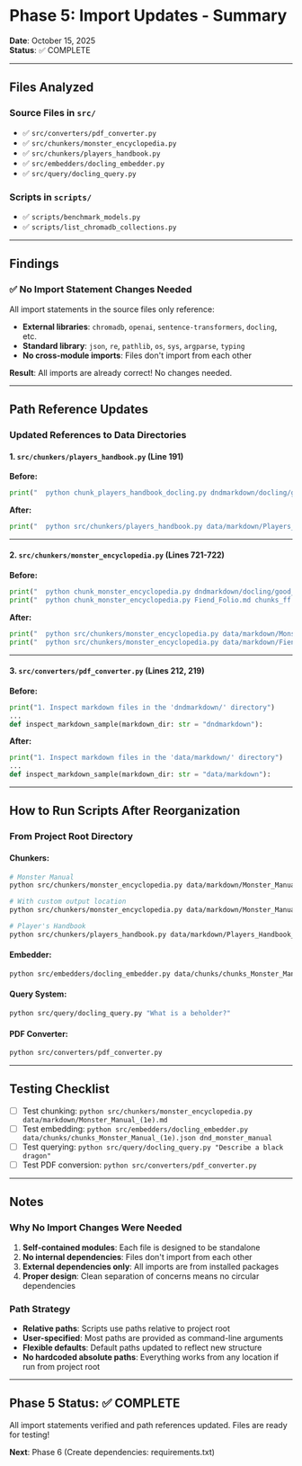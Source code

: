 # Phase 5: Import Updates - Summary

**Date**: October 15, 2025  
**Status**: ✅ COMPLETE

---

## Files Analyzed

### Source Files in `src/`
- ✅ `src/converters/pdf_converter.py`
- ✅ `src/chunkers/monster_encyclopedia.py`
- ✅ `src/chunkers/players_handbook.py`
- ✅ `src/embedders/docling_embedder.py`
- ✅ `src/query/docling_query.py`

### Scripts in `scripts/`
- ✅ `scripts/benchmark_models.py`
- ✅ `scripts/list_chromadb_collections.py`

---

## Findings

### ✅ No Import Statement Changes Needed

All import statements in the source files only reference:
- **External libraries**: `chromadb`, `openai`, `sentence-transformers`, `docling`, etc.
- **Standard library**: `json`, `re`, `pathlib`, `os`, `sys`, `argparse`, `typing`
- **No cross-module imports**: Files don't import from each other

**Result**: All imports are already correct! No changes needed.

---

## Path Reference Updates

### Updated References to Data Directories

#### 1. `src/chunkers/players_handbook.py` (Line 191)
**Before:**
```python
print("  python chunk_players_handbook_docling.py dndmarkdown/docling/good_pdfs/Players_Handbook_(1e).md")
```

**After:**
```python
print("  python src/chunkers/players_handbook.py data/markdown/Players_Handbook_(1e).md")
```

---

#### 2. `src/chunkers/monster_encyclopedia.py` (Lines 721-722)
**Before:**
```python
print("  python chunk_monster_encyclopedia.py dndmarkdown/docling/good_pdfs/Monster_Manual_(1e).md")
print("  python chunk_monster_encyclopedia.py Fiend_Folio.md chunks_ff.json 'Fiend Folio'")
```

**After:**
```python
print("  python src/chunkers/monster_encyclopedia.py data/markdown/Monster_Manual_(1e).md")
print("  python src/chunkers/monster_encyclopedia.py data/markdown/Fiend_Folio.md data/chunks/chunks_ff.json 'Fiend Folio'")
```

---

#### 3. `src/converters/pdf_converter.py` (Lines 212, 219)
**Before:**
```python
print("1. Inspect markdown files in the 'dndmarkdown/' directory")
...
def inspect_markdown_sample(markdown_dir: str = "dndmarkdown"):
```

**After:**
```python
print("1. Inspect markdown files in the 'data/markdown/' directory")
...
def inspect_markdown_sample(markdown_dir: str = "data/markdown"):
```

---

## How to Run Scripts After Reorganization

### From Project Root Directory

#### Chunkers:
```bash
# Monster Manual
python src/chunkers/monster_encyclopedia.py data/markdown/Monster_Manual_(1e).md

# With custom output location
python src/chunkers/monster_encyclopedia.py data/markdown/Monster_Manual_(1e).md data/chunks/custom_name.json

# Player's Handbook
python src/chunkers/players_handbook.py data/markdown/Players_Handbook_(1e).md
```

#### Embedder:
```bash
python src/embedders/docling_embedder.py data/chunks/chunks_Monster_Manual_(1e).json dnd_monster_manual
```

#### Query System:
```bash
python src/query/docling_query.py "What is a beholder?"
```

#### PDF Converter:
```bash
python src/converters/pdf_converter.py
```

---

## Testing Checklist

- [ ] Test chunking: `python src/chunkers/monster_encyclopedia.py data/markdown/Monster_Manual_(1e).md`
- [ ] Test embedding: `python src/embedders/docling_embedder.py data/chunks/chunks_Monster_Manual_(1e).json dnd_monster_manual`
- [ ] Test querying: `python src/query/docling_query.py "Describe a black dragon"`
- [ ] Test PDF conversion: `python src/converters/pdf_converter.py`

---

## Notes

### Why No Import Changes Were Needed

1. **Self-contained modules**: Each file is designed to be standalone
2. **No internal dependencies**: Files don't import from each other
3. **External dependencies only**: All imports are from installed packages
4. **Proper design**: Clean separation of concerns means no circular dependencies

### Path Strategy

- **Relative paths**: Scripts use paths relative to project root
- **User-specified**: Most paths are provided as command-line arguments
- **Flexible defaults**: Default paths updated to reflect new structure
- **No hardcoded absolute paths**: Everything works from any location if run from project root

---

## Phase 5 Status: ✅ COMPLETE

All import statements verified and path references updated. Files are ready for testing!

**Next**: Phase 6 (Create dependencies: requirements.txt)
